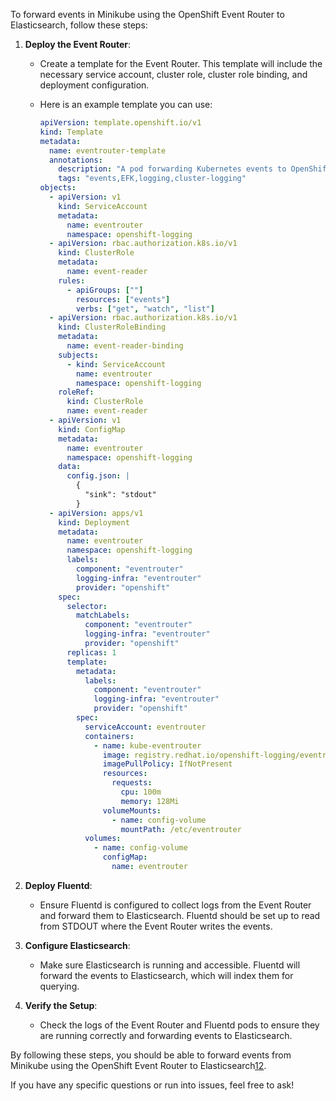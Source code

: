 To forward events in Minikube using the OpenShift Event Router to Elasticsearch, follow these steps:

1. **Deploy the Event Router**:
   - Create a template for the Event Router. This template will include the necessary service account, cluster role, cluster role binding, and deployment configuration.
   - Here is an example template you can use:

     ```yaml
     apiVersion: template.openshift.io/v1
     kind: Template
     metadata:
       name: eventrouter-template
       annotations:
         description: "A pod forwarding Kubernetes events to OpenShift Logging stack."
         tags: "events,EFK,logging,cluster-logging"
     objects:
       - apiVersion: v1
         kind: ServiceAccount
         metadata:
           name: eventrouter
           namespace: openshift-logging
       - apiVersion: rbac.authorization.k8s.io/v1
         kind: ClusterRole
         metadata:
           name: event-reader
         rules:
           - apiGroups: [""]
             resources: ["events"]
             verbs: ["get", "watch", "list"]
       - apiVersion: rbac.authorization.k8s.io/v1
         kind: ClusterRoleBinding
         metadata:
           name: event-reader-binding
         subjects:
           - kind: ServiceAccount
             name: eventrouter
             namespace: openshift-logging
         roleRef:
           kind: ClusterRole
           name: event-reader
       - apiVersion: v1
         kind: ConfigMap
         metadata:
           name: eventrouter
           namespace: openshift-logging
         data:
           config.json: |
             {
               "sink": "stdout"
             }
       - apiVersion: apps/v1
         kind: Deployment
         metadata:
           name: eventrouter
           namespace: openshift-logging
           labels:
             component: "eventrouter"
             logging-infra: "eventrouter"
             provider: "openshift"
         spec:
           selector:
             matchLabels:
               component: "eventrouter"
               logging-infra: "eventrouter"
               provider: "openshift"
           replicas: 1
           template:
             metadata:
               labels:
                 component: "eventrouter"
                 logging-infra: "eventrouter"
                 provider: "openshift"
             spec:
               serviceAccount: eventrouter
               containers:
                 - name: kube-eventrouter
                   image: registry.redhat.io/openshift-logging/eventrouter-rhel8:v0.3
                   imagePullPolicy: IfNotPresent
                   resources:
                     requests:
                       cpu: 100m
                       memory: 128Mi
                   volumeMounts:
                     - name: config-volume
                       mountPath: /etc/eventrouter
               volumes:
                 - name: config-volume
                   configMap:
                     name: eventrouter
     ```

2. **Deploy Fluentd**:
   - Ensure Fluentd is configured to collect logs from the Event Router and forward them to Elasticsearch. Fluentd should be set up to read from STDOUT where the Event Router writes the events.

3. **Configure Elasticsearch**:
   - Make sure Elasticsearch is running and accessible. Fluentd will forward the events to Elasticsearch, which will index them for querying.

4. **Verify the Setup**:
   - Check the logs of the Event Router and Fluentd pods to ensure they are running correctly and forwarding events to Elasticsearch.

By following these steps, you should be able to forward events from Minikube using the OpenShift Event Router to Elasticsearch[1](https://docs.openshift.com/container-platform/4.8/logging/cluster-logging-eventrouter.html)[2](https://coralogix.com/blog/kubernetes-logging-with-elasticsearch-fluentd-and-kibana/).

If you have any specific questions or run into issues, feel free to ask!